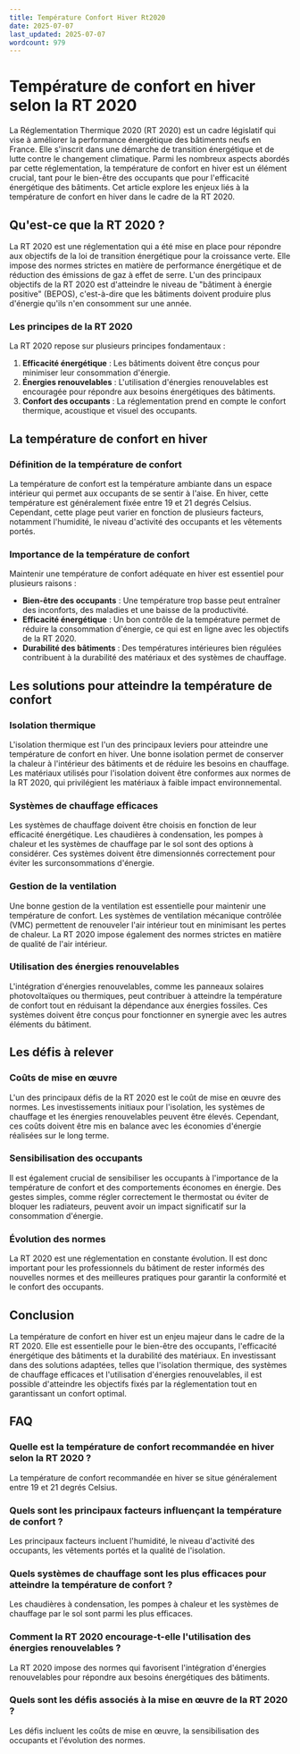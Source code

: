 ```yaml
---
title: Température Confort Hiver Rt2020
date: 2025-07-07
last_updated: 2025-07-07
wordcount: 979
---
```


# Température de confort en hiver selon la RT 2020

La Réglementation Thermique 2020 (RT 2020) est un cadre législatif qui vise à améliorer la performance énergétique des bâtiments neufs en France. Elle s'inscrit dans une démarche de transition énergétique et de lutte contre le changement climatique. Parmi les nombreux aspects abordés par cette réglementation, la température de confort en hiver est un élément crucial, tant pour le bien-être des occupants que pour l'efficacité énergétique des bâtiments. Cet article explore les enjeux liés à la température de confort en hiver dans le cadre de la RT 2020.

## Qu'est-ce que la RT 2020 ?

La RT 2020 est une réglementation qui a été mise en place pour répondre aux objectifs de la loi de transition énergétique pour la croissance verte. Elle impose des normes strictes en matière de performance énergétique et de réduction des émissions de gaz à effet de serre. L'un des principaux objectifs de la RT 2020 est d'atteindre le niveau de "bâtiment à énergie positive" (BEPOS), c'est-à-dire que les bâtiments doivent produire plus d'énergie qu'ils n'en consomment sur une année.

### Les principes de la RT 2020

La RT 2020 repose sur plusieurs principes fondamentaux :

1. **Efficacité énergétique** : Les bâtiments doivent être conçus pour minimiser leur consommation d'énergie.
2. **Énergies renouvelables** : L'utilisation d'énergies renouvelables est encouragée pour répondre aux besoins énergétiques des bâtiments.
3. **Confort des occupants** : La réglementation prend en compte le confort thermique, acoustique et visuel des occupants.

## La température de confort en hiver

### Définition de la température de confort

La température de confort est la température ambiante dans un espace intérieur qui permet aux occupants de se sentir à l'aise. En hiver, cette température est généralement fixée entre 19 et 21 degrés Celsius. Cependant, cette plage peut varier en fonction de plusieurs facteurs, notamment l'humidité, le niveau d'activité des occupants et les vêtements portés.

### Importance de la température de confort

Maintenir une température de confort adéquate en hiver est essentiel pour plusieurs raisons :

- **Bien-être des occupants** : Une température trop basse peut entraîner des inconforts, des maladies et une baisse de la productivité.
- **Efficacité énergétique** : Un bon contrôle de la température permet de réduire la consommation d'énergie, ce qui est en ligne avec les objectifs de la RT 2020.
- **Durabilité des bâtiments** : Des températures intérieures bien régulées contribuent à la durabilité des matériaux et des systèmes de chauffage.

## Les solutions pour atteindre la température de confort

### Isolation thermique

L'isolation thermique est l'un des principaux leviers pour atteindre une température de confort en hiver. Une bonne isolation permet de conserver la chaleur à l'intérieur des bâtiments et de réduire les besoins en chauffage. Les matériaux utilisés pour l'isolation doivent être conformes aux normes de la RT 2020, qui privilégient les matériaux à faible impact environnemental.

### Systèmes de chauffage efficaces

Les systèmes de chauffage doivent être choisis en fonction de leur efficacité énergétique. Les chaudières à condensation, les pompes à chaleur et les systèmes de chauffage par le sol sont des options à considérer. Ces systèmes doivent être dimensionnés correctement pour éviter les surconsommations d'énergie.

### Gestion de la ventilation

Une bonne gestion de la ventilation est essentielle pour maintenir une température de confort. Les systèmes de ventilation mécanique contrôlée (VMC) permettent de renouveler l'air intérieur tout en minimisant les pertes de chaleur. La RT 2020 impose également des normes strictes en matière de qualité de l'air intérieur.

### Utilisation des énergies renouvelables

L'intégration d'énergies renouvelables, comme les panneaux solaires photovoltaïques ou thermiques, peut contribuer à atteindre la température de confort tout en réduisant la dépendance aux énergies fossiles. Ces systèmes doivent être conçus pour fonctionner en synergie avec les autres éléments du bâtiment.

## Les défis à relever

### Coûts de mise en œuvre

L'un des principaux défis de la RT 2020 est le coût de mise en œuvre des normes. Les investissements initiaux pour l'isolation, les systèmes de chauffage et les énergies renouvelables peuvent être élevés. Cependant, ces coûts doivent être mis en balance avec les économies d'énergie réalisées sur le long terme.

### Sensibilisation des occupants

Il est également crucial de sensibiliser les occupants à l'importance de la température de confort et des comportements économes en énergie. Des gestes simples, comme régler correctement le thermostat ou éviter de bloquer les radiateurs, peuvent avoir un impact significatif sur la consommation d'énergie.

### Évolution des normes

La RT 2020 est une réglementation en constante évolution. Il est donc important pour les professionnels du bâtiment de rester informés des nouvelles normes et des meilleures pratiques pour garantir la conformité et le confort des occupants.

## Conclusion

La température de confort en hiver est un enjeu majeur dans le cadre de la RT 2020. Elle est essentielle pour le bien-être des occupants, l'efficacité énergétique des bâtiments et la durabilité des matériaux. En investissant dans des solutions adaptées, telles que l'isolation thermique, des systèmes de chauffage efficaces et l'utilisation d'énergies renouvelables, il est possible d'atteindre les objectifs fixés par la réglementation tout en garantissant un confort optimal.

## FAQ

### Quelle est la température de confort recommandée en hiver selon la RT 2020 ?

La température de confort recommandée en hiver se situe généralement entre 19 et 21 degrés Celsius.

### Quels sont les principaux facteurs influençant la température de confort ?

Les principaux facteurs incluent l'humidité, le niveau d'activité des occupants, les vêtements portés et la qualité de l'isolation.

### Quels systèmes de chauffage sont les plus efficaces pour atteindre la température de confort ?

Les chaudières à condensation, les pompes à chaleur et les systèmes de chauffage par le sol sont parmi les plus efficaces.

### Comment la RT 2020 encourage-t-elle l'utilisation des énergies renouvelables ?

La RT 2020 impose des normes qui favorisent l'intégration d'énergies renouvelables pour répondre aux besoins énergétiques des bâtiments.

### Quels sont les défis associés à la mise en œuvre de la RT 2020 ?

Les défis incluent les coûts de mise en œuvre, la sensibilisation des occupants et l'évolution des normes.